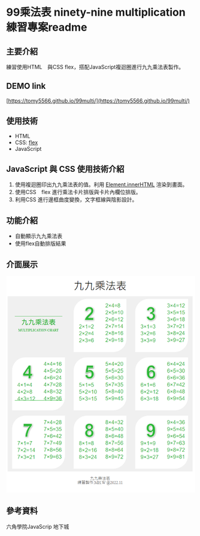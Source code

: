 # 99乘法表 ninety-nine multiplication 練習專案readme

## 主要介紹
練習使用HTML　與CSS flex，搭配JavaScript複迴圈進行九九乘法表製作。

## DEMO link
[https://tomy5566.github.io/99multi/](https://tomy5566.github.io/99multi/)

## 使用技術
- HTML
- CSS: [flex](https://developer.mozilla.org/zh-CN/docs/Web/CSS/flex)
- JavaScript


## JavaScript 與 CSS 使用技術介紹

1. 使用複迴圈印出九九乘法表的值。利用 [Element.innerHTML](https://developer.mozilla.org/zh-TW/docs/Web/API/Element/innerHTML) 渲染到畫面。
2. 使用CSS　flex 進行乘法卡片排版與卡片內欄位排版。
3. 利用CSS 進行邊框曲度變換，文字框線與陰影設計。


## 功能介紹
- 自動顯示九九乘法表
- 使用flex自動排版結果

## 介面展示
![image](https://github.com/tomy5566/99multi/blob/main/99DEMO.png)


## 參考資料
六角學院JavaScrip 地下城

